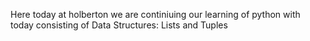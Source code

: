 Here today at holberton we are continiuing our learning of python with today
consisting of Data Structures: Lists and Tuples